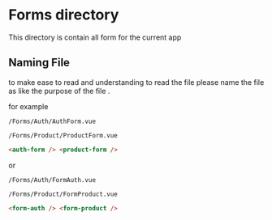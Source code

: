 # Forms directory

This directory is contain all form for the current app

## Naming File

to make ease to read and understanding to read the file please name the file as like the purpose of the file .

for example

```
/Forms/Auth/AuthForm.vue

/Forms/Product/ProductForm.vue

```

```html
<auth-form /> <product-form />
```

or

```
/Forms/Auth/FormAuth.vue

/Forms/Product/FormProduct.vue

```

```html
<form-auth /> <form-product />
```
